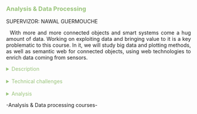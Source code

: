 <h3 style="color: #98c379">Analysis & Data Processing</h3>

SUPERVIZOR: NAWAL GUERMOUCHE

<p style="text-indent: 2%; text-align: justify;">
    With more and more connected objects and smart systems come a hug amount of data. Working on exploiting data and bringing value to it is a key problematic to this course. In it, we will study big data and plotting methods, as well as semantic web for connected objects, using web technologies to enrich data coming from sensors.
</p>

<details>
    <summary style="color: #98c379">Description</summary>
    <p style="text-indent: 2%; margin-left: 2%; text-align: justify;">
        The Analysis & Data processing module gathers three classes. Two of them study different fields using data in an innovative way, with big data analysis and semantic web for IoT. The third one does not directly apply to data, but it is a more general course about Software Engineering practice.
    </p>
    <p style="text-indent: 2%; margin-left: 2%; text-align: justify;">
        You can find a quick summary of the courses content in the adjacent table. The next subsection will focus on one experiences in more detail: the data analysis project made using the R language.
    </p>
    <table style="border-collapse: collapse; border: 1px #98c379 solid; text-align: center; margin-left: 2%;">
    <tr style="border: 1px #98c379 solid; background-color: #98c379; color: #282c34; font-weight: bold;text-align: center; padding: 10px;">
       <th style="border: 1px #98c379 solid;">Class name</th>
       <th style="border: 1px #98c379 solid;">Context & Mission</th>
    </tr>
    <tr>
       <td style="border: 1px #98c379 solid; font-weight: bold;">Semantic data</td>
       <td style="border: 1px #98c379 solid;">Short class composed of one lecture followed by two laboratories. It quickly goes over the main concepts of semantic web and especially the notion of ontology, then we get to build our own ontology and apply it to an IoT-based example.</td>
    </tr>
    <tr>
       <td style="border: 1px #98c379 solid; font-weight: bold;">Big data</td>
       <td style="border: 1px #98c379 solid;">Lectures, tutorials and a project about big data, data analysis and how to plot it. This class does not go into too much technical details about big data, but rather focuses on good practice and general advice on how to approach big data.</td>
    </tr>
    <tr>
       <td style="border: 1px #98c379 solid; font-weight: bold;">Software Engineering</td>
       <td style="border: 1px #98c379 solid;">This class consists of only one lecture, then a project. In the lecture, we go over the main development phases and project management method in software engineering. This class is then linked to the Service Oriented Architecture Project, as we used the Agile method in it, following the concepts learned in this class.</td>
    </tr>
    </table>
    <br>
    <details style="text-indent: 10%;">
        <summary style="color: #98c379">Data processing and clustering project</summary>
        <p style="text-indent: 10%; margin-left: 10%; text-align: justify;">
            The main project of this module was the Data processing and clustering project. 
        </p>
    </details>
</details>
<br>
<details>
    <summary style="color: #98c379">Technical challenges</summary>
     <br>
    <details style="text-indent: 2%;">
        <summary style="color: #98c379">Semantic data</summary>
        <p style="text-indent: 2%; margin-left: 2%; text-align: justify;">
            Having followed the Semantic Web class last year in 4IR-I, I was already familiar with most of the concepts overseen during this class. The content of the lecture and the first lab, going over the definition of an Ontology, a Knowledge-base and some conventions like RDFS, were elements I already knew and used. However, it still served as a resfresher, and prepared me for the second lab, which focused on how to semantic web methods in IoT.
        </p>
        <p style="text-indent: 2%; margin-left: 2%; text-align: justify;">
           The context of the lab was simple: taking as an input sensor data from a smart city in Denmark, we were supposed to "enrich" the raw data using an ontology we created. That way, we could add meaning to the data, allowing to reason and exploit it more easily.
        </p>
        <p style="text-indent: 2%; margin-left: 2%; text-align: justify;">
           To do so, I had to create an MVC based architecture in Java that would parse the CSV data and transform it to an exploitable knowledge-base. It mostly required skills in Java programming, which I had acquired in my previous years and from personal projects. Overall, this and the knowledge about Semantic web I acquired last year and this year helped me to succeed for this lab.
        </p>
    </details>
    <br>
    <details style="text-indent: 2%;">
        <summary style="color: #98c379">Big data</summary>
        <p style="text-indent: 2%; margin-left: 2%; text-align: justify;">
            While the Big Data lectures focused more on general data analysis concepts and good practice, the tutorials were mostly focused on learning the R language and its plotting tool: ggplot2. However, it was important to know about what is relevent to plot and what is the correct chart to show it before going into how to implement it.
        </p>
        <p style="text-indent: 2%; margin-left: 2%; text-align: justify;">
            When wanting to exploit a dataset to plot data using R, there are two main difficulties.
        </p>
        <ul style="text-align: justify;">
            <li>First, you need to transform the data from its original form in the dataset, to the way you want it in order to build your plot. It may involve sorting, grouping values by year, computing average values. These are standard operations I was used to use in other languages, notably in Python. However, the particularity of R (and the python package Pandas for example) is that it does not rely on classic iterative loops.
            There are no for or while loop in R. Fortunately, there are mapping functions, and especially the method ddply, which helps us do what we ususally do using for loops. It still was challenging to have to think of another way to accomplish a task you have done many times.</li>
            <br>
            <li>Second, you need to plot the data, choosing the right type of chart with correct parameters. It is key to have a chart that is readable, clear, and does not imply a meaning that differs from the dataset. For example, choosing an incorrect scale or ignoring values can allow to reach conclusions from a chart that are not true if you look to the dataset in detail. Here, it is important to remember the theoretical concepts of plotting, and also use some common sense to know what choice to make and how to make the best of the data you have. Learning this through the tutorials helped me a lot movinf forward with the project.</li>
        </ul>
        <p style="text-indent: 2%; margin-left: 2%; text-align: justify;">
            In the end, this class involved theoretical skills learned during the lecture, but also technical skills gaine from the tutorials and some self-teaching in order to master the R language. Basic knowledge of the Pandas python library was definitely helpful to me, especially when using data frames and iteration with ddply.
        </p>
    </details>
    <br>
    <details style="text-indent: 2%;">
        <summary style="color: #98c379">Software engineering</summary>
        <p style="text-indent: 2%; margin-left: 2%; text-align: justify;">
            The aim of this class was to give us an overview of the phases in software development, along with the main project management methods. Learning it through the lecture was one thing, but the real task was to apply it for the different projects we would have during the year. The main method we were tasked to apply is the Agile method. It is the most popular management method in software development and is widely used today. Personally, I used it in 4th Year at INSA for my research project and in my 4th Year summer internship, in a startup of 17 employees. Using the Agile method was something I was familiar with, but during this class I used tools I had never used before, especially Icescrum.
        </p>
        <p style="text-indent: 2%; margin-left: 2%; text-align: justify;">
        We used this tool as part of the Service Oriented Architecture project (in a group of three students). It is really complete and full of options for task annotation and sprint planning. The main challenge was taking the time to discover all the features of the tool and how to use them properly. In the end, we managed to make the most of it and the planning for the SOA project was respected. It is also important to note that we also used the Agile method for our Innovative Project during all semester, using Trello to manage tickets and tasks. However, this was not taken into account into this course.
        </p>
    </details>
</details>
<br>
<details>
    <summary style="color: #98c379">Analysis</summary>
    <br>
    <details style="text-indent: 2%;">
        <summary style="color: #98c379">Self-evaluation with the skills matrix</summary>
        <p style="text-indent: 2%; margin-left: 2%; text-align: justify;">
            This module had very separate classes involving different skillsets. It was very oriented towards skills I already acquired in my fourth year in IR-I, so it was a way for me to confirm and reinforce some skills, while acquiring new ones.
        </p>
        <p style="text-indent: 2%; margin-left: 2%; text-align: justify;">
            For the Processing Semantic Data skillset, most of the requirements were already met in last year's class or with the general IR formation. The main new thing that I appreciated today was to actually use Semantic Web to enrich real-life sensor data, something that I did not have the chance to do last year.
        </p>
        <p style="text-indent: 2%; margin-left: 2%; text-align: justify;">
            For the Data Processing and Analysis: Big Data class, I really invested myself in learning the R language as a new tool for data analysis. With the experience I had with the Pandas Python library, it was a pretty easy process to learn the specific techniques of dataframe manipulation. However, I do not feel that I had enough time to master completely the possibilities regarding datasets and how to eploit them, while still getting to an acceptable level.
        </p>
        <p style="text-indent: 2%; margin-left: 2%; text-align: justify;">
            For Software Engineering, I already knew most of the methods introduced and had a lot of experience with the Agile method. My INSA training and professional experience helped reach all the requirements.
        </p>
        <br>
        <table style="border-collapse: collapse; border: 1px #98c379 solid; text-align: center; margin-left: 2%;">
    <tr style="border: 1px #98c379 solid; background-color: #98c379; color: #282c34; font-weight: bold;text-align: center; padding: 10px;">
       <th style="border: 1px #98c379 solid;">Skill</th>
       <th style="border: 1px #98c379 solid;">Required level</th>
       <th style="border: 1px #98c379 solid;">Self-evaluation</th>
       <th style="border: 1px #98c379 solid;">Learning mode</th>
    </tr>
    <tr>
       <td style="border: 1px #abb2bf solid; background-color: #abb2bf; color: #282c34" colspan="4">Processing Semantic Data</td>
    </tr>
    <tr>
       <td style="border: 1px #98c379 solid;">Design and understand a model for an application</td>
       <td style="border: 1px #98c379 solid;">4</td>
       <td style="border: 1px #98c379 solid;">4</td>
       <td style="border: 1px #98c379 solid;">IT</td>
    </tr>
    <tr>
       <td style="border: 1px #98c379 solid;">Know how to infer new knowlegde from a knowledge base</td>
       <td style="border: 1px #98c379 solid;">4</td>
       <td style="border: 1px #98c379 solid;">4</td>
       <td style="border: 1px #98c379 solid;">IT</td>
    </tr>
    <tr>
       <td style="border: 1px #98c379 solid;">Be able to enrich data with semantic meta-data</td>
       <td style="border: 1px #98c379 solid;">4</td>
       <td style="border: 1px #98c379 solid;">4</td>
       <td style="border: 1px #98c379 solid;">IT</td>
    </tr>
    <tr style="border: 1px #98c379 solid; background-color: #98c379;">
        <td colspan="4"></td>
    </tr>
    <tr>
       <td style="border: 1px #abb2bf solid; background-color: #abb2bf; color: #282c34" colspan="4">Data Processing and Analysis: Big Data</td>
    </tr>
    <tr>
       <td style="border: 1px #98c379 solid;">Know how to explore and represent data sets</td>
       <td style="border: 1px #98c379 solid;">3</td>
       <td style="border: 1px #98c379 solid;">3</td>
       <td style="border: 1px #98c379 solid;">IT + PE</td>
    </tr>
    <tr>
       <td style="border: 1px #98c379 solid;">Master Rk</td>
       <td style="border: 1px #98c379 solid;">4</td>
       <td style="border: 1px #98c379 solid;">4</td>
       <td style="border: 1px #98c379 solid;">IT + ST</td>
    </tr>
    <tr>
       <td style="border: 1px #98c379 solid;">Master complexity associated to statistical data processing and know the techniques to be used to minimise them</td>
       <td style="border: 1px #98c379 solid;">4</td>
       <td style="border: 1px #98c379 solid;">4</td>
       <td style="border: 1px #98c379 solid;">IT</td>
    </tr>
    <tr style="border: 1px #98c379 solid; background-color: #98c379;">
        <td colspan="4"></td>
    </tr>
    <tr>
       <td style="border: 1px #abb2bf solid; background-color: #abb2bf; color: #282c34" colspan="4">Software Engineering</td>
    </tr>
    <tr>
       <td style="border: 1px #98c379 solid;">Define the different phases in software development</td>
       <td style="border: 1px #98c379 solid;">3</td>
       <td style="border: 1px #98c379 solid;">4</td>
       <td style="border: 1px #98c379 solid;">IT + PP</td>
    </tr>
    <tr>
       <td style="border: 1px #98c379 solid;">know the different project management methods</td>
       <td style="border: 1px #98c379 solid;">3</td>
       <td style="border: 1px #98c379 solid;">4</td>
       <td style="border: 1px #98c379 solid;">IT</td>
    </tr>
    <tr>
       <td style="border: 1px #98c379 solid;">Apply one of these methods to a project</td>
       <td style="border: 1px #98c379 solid;">3</td>
       <td style="border: 1px #98c379 solid;">4</td>
       <td style="border: 1px #98c379 solid;">IT + PP</td>
    </tr>
    </table>
    </details>
    <br>
    <details style="text-indent: 2%;">
        <summary style="color: #98c379">General review and feedback on the course</summary>
        <p style="text-indent: 2%; margin-left: 2%; text-align: justify;">
            This course was constituted of three classes that did not have much in common, especially the Software Engineering class which was linked to a project outside of this module, Service Oriented Architecture. There were not many links between the classes, so I find it best to analyse each class separately.
        </p>
        <p style="text-indent: 2%; margin-left: 2%; text-align: justify;">
            The semantic web for IoT class was pretty short and did not go too deep into the technical concepts. It is to be expected in ISS, but maybe IR-I students could have been dispensed at least for the lecture and first lab, as it was done for AE students in the Energy for IoT class. Having seen most of the material last year, I wish we would have gone further with maybe more hours put into the class, or its integration in one of the projects (like SOA for example). However, despite the duration of the class, the difficulty of the second lab seemed really too much for non IR-I students, and I found myself spending the majority of my time helping others who were having a hard time with Java programming. Maybe it would be a good idea to split the laboratory and give more guidance in it, as there were only a few lines of instructions. Overall, I still enjoyed the class because of my affinity to the subject, but I wish I could have done more in it.
        </p>
        <p style="text-indent: 2%; margin-left: 2%; text-align: justify;">
            The big data class felt refreshing, trying to teach the concepts and practices in a fun and non-formal way. After the lectures, the tutorials were well-guided and I appreciated that we were given space to look for solutions ourselves and take our time. The only grip I have would be the project, where we did not have any time associated with it in our schedule, so we had to work on it entirely on our free time. Fortunately, the project was pretty small, but we still had to rush it a little bit during the christmas vacation, which took away the possible maximum implication we could hacve gotten. Adding maybe 2 hours at the start for brainstorming and conception would have been a nice addition.
        </p>
        <p style="text-indent: 2%; margin-left: 2%; text-align: justify;">
            As for the Software Engineering class, its placement in this module rather than the SOA module it is associated to is strange but purely administrative and does not bother anything. However, as its objective was to validate our application of the Agile method, I did not like that we were forced to apply it to the Service Oriented Architecture project. Indeed, the project was done in group of two or three students, which, even though is enough to use the method, is not ideal. In my case, I used the method in a group over a four month project for our main ISS project, and I would have very much preferred to validate this class through it.
        </p>
        <p style="text-indent: 2%; margin-left: 2%; text-align: justify;">
            In the end, this module reinforced my knowledge in Semantic Web technologies while building new skills in Big data analysis. While perfectible, the classes were interesting and easy to follow, at least for me as an IR student.
        </P>
        <br>
    </details>
</details>

<p>-Analysis & Data processing courses-</p>